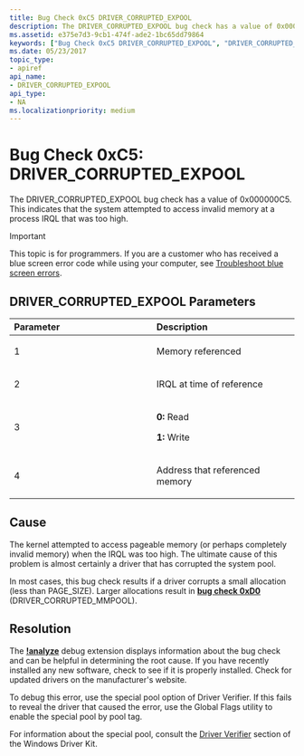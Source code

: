 ```yaml
---
title: Bug Check 0xC5 DRIVER_CORRUPTED_EXPOOL
description: The DRIVER_CORRUPTED_EXPOOL bug check has a value of 0x000000C5. This indicates that the system attempted to access invalid memory at a process IRQL that was too high.
ms.assetid: e375e7d3-9cb1-474f-ade2-1bc65dd79864
keywords: ["Bug Check 0xC5 DRIVER_CORRUPTED_EXPOOL", "DRIVER_CORRUPTED_EXPOOL"]
ms.date: 05/23/2017
topic_type:
- apiref
api_name:
- DRIVER_CORRUPTED_EXPOOL
api_type:
- NA
ms.localizationpriority: medium
---
```


# Bug Check 0xC5: DRIVER\_CORRUPTED\_EXPOOL


The DRIVER\_CORRUPTED\_EXPOOL bug check has a value of 0x000000C5. This indicates that the system attempted to access invalid memory at a process IRQL that was too high.

> [!IMPORTANT]
> This topic is for programmers. If you are a customer who has received a blue screen error code while using your computer, see [Troubleshoot blue screen errors](https://www.windows.com/stopcode).


## DRIVER\_CORRUPTED\_EXPOOL Parameters


<table>
<colgroup>
<col width="50%" />
<col width="50%" />
</colgroup>
<thead>
<tr class="header">
<th align="left">Parameter</th>
<th align="left">Description</th>
</tr>
</thead>
<tbody>
<tr class="odd">
<td align="left"><p>1</p></td>
<td align="left"><p>Memory referenced</p></td>
</tr>
<tr class="even">
<td align="left"><p>2</p></td>
<td align="left"><p>IRQL at time of reference</p></td>
</tr>
<tr class="odd">
<td align="left"><p>3</p></td>
<td align="left"><p><strong>0:</strong> Read</p>
<p><strong>1:</strong> Write</p></td>
</tr>
<tr class="even">
<td align="left"><p>4</p></td>
<td align="left"><p>Address that referenced memory</p></td>
</tr>
</tbody>
</table>

 

Cause
-----

The kernel attempted to access pageable memory (or perhaps completely invalid memory) when the IRQL was too high. The ultimate cause of this problem is almost certainly a driver that has corrupted the system pool.

In most cases, this bug check results if a driver corrupts a small allocation (less than PAGE\_SIZE). Larger allocations result in [**bug check 0xD0**](bug-check-0xd0--driver-corrupted-mmpool.md) (DRIVER\_CORRUPTED\_MMPOOL).

Resolution
----------

The [**!analyze**](https://docs.microsoft.com/windows-hardware/drivers/debugger/-analyze) debug extension displays information about the bug check and can be helpful in determining the root cause. If you have recently installed any new software, check to see if it is properly installed. Check for updated drivers on the manufacturer's website.

To debug this error, use the special pool option of Driver Verifier. If this fails to reveal the driver that caused the error, use the Global Flags utility to enable the special pool by pool tag.

For information about the special pool, consult the [Driver Verifier](https://docs.microsoft.com/windows-hardware/drivers/devtest/driver-verifier) section of the Windows Driver Kit.

 

 




